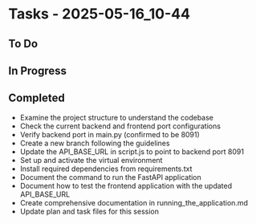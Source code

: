 # Tasks - 2025-05-16_10-44

## To Do

## In Progress

## Completed
- Examine the project structure to understand the codebase
- Check the current backend and frontend port configurations
- Verify backend port in main.py (confirmed to be 8091)
- Create a new branch following the guidelines
- Update the API_BASE_URL in script.js to point to backend port 8091
- Set up and activate the virtual environment
- Install required dependencies from requirements.txt
- Document the command to run the FastAPI application
- Document how to test the frontend application with the updated API_BASE_URL
- Create comprehensive documentation in running_the_application.md
- Update plan and task files for this session
